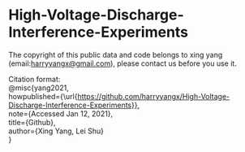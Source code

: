 # High-Voltage-Discharge-Interference-Experiments





The copyright of this public data and code belongs to xing yang (email:harryyangx@gmail.com), please contact us before you use it.

Citation format:   
@misc{yang2021,   
howpublished={\url{https://github.com/harryyangx/High-Voltage-Discharge-Interference-Experiments}},   
note={Accessed Jan 12, 2021},   
title={Github},   
author={Xing Yang, Lei Shu}   
}
